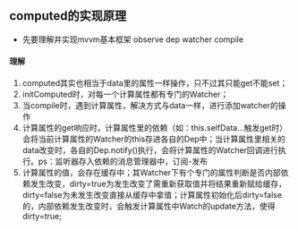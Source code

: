 ## computed的实现原理
- 先要理解并实现mvvm基本框架 observe dep watcher compile
#### 理解
1. computed其实也相当于data里的属性一样操作，只不过其只能get不能set；
2. initComputed时，对每一个计算属性都有专门的Watcher；
3. 当compile时，遇到计算属性，解决方式与data一样，进行添加watcher的操作
4. 计算属性的get响应时，计算属性里的依赖（如：this.selfData...触发get时）会将当前计算属性的Watcher的this存进各自的Dep中；当计算属性里相关的data改变时，各自的Dep.notify()执行，会将计算属性的Watcher回调进行执行。ps：监听器存入依赖的消息管理器中，订阅-发布
5. 计算属性的值，会存在缓存中；其Watcher下有个专门的属性判断是否内部依赖发生改变，dirty=true为发生改变了需重新获取值并将结果重新赋给缓存，dirty=false为未发生改变直接从缓存中拿值；计算属性初始化后dirty=false的，内部依赖发生改变时，会触发计算属性中Watch的update方法，使得dirty=true;